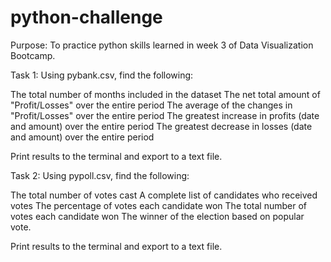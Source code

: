 # python-challenge

Purpose: To practice python skills learned in week 3 of Data Visualization Bootcamp.

Task 1: Using pybank.csv, find the following:
  
  The total number of months included in the dataset
  The net total amount of "Profit/Losses" over the entire period
  The average of the changes in "Profit/Losses" over the entire period
  The greatest increase in profits (date and amount) over the entire period
  The greatest decrease in losses (date and amount) over the entire period
  
  Print results to the terminal and export to a text file.
 
Task 2: Using pypoll.csv, find the following:
 
  The total number of votes cast
  A complete list of candidates who received votes
  The percentage of votes each candidate won
  The total number of votes each candidate won
  The winner of the election based on popular vote.
  
  Print results to the terminal and export to a text file.
  
